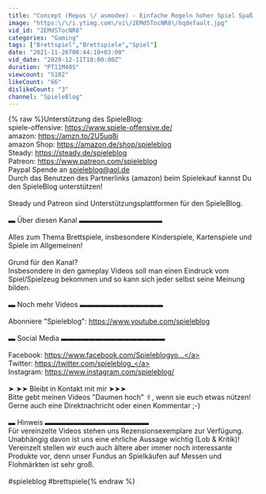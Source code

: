 ```yaml
---
title: "Concept (Repos \/ asmodee) - Einfache Regeln hoher Spiel Spaß - auch über asmodee Print & Play"
image: "https:\/\/i.ytimg.com\/vi\/2EMdSTocNR8\/hqdefault.jpg"
vid_id: "2EMdSTocNR8"
categories: "Gaming"
tags: ["Brettspiel","Brettspiele","Spiel"]
date: "2021-11-26T08:44:10+03:00"
vid_date: "2020-12-11T18:00:00Z"
duration: "PT11M40S"
viewcount: "5102"
likeCount: "66"
dislikeCount: "3"
channel: "SpieleBlog"
---
```

{% raw %}Unterstützung des SpieleBlog:<br />spiele-offensive: <a rel="nofollow" target="blank" href="https://www.spiele-offensive.de/">https://www.spiele-offensive.de/</a><br />amazon: <a rel="nofollow" target="blank" href="https://amzn.to/2U5uq8i">https://amzn.to/2U5uq8i</a><br />amazon Shop: <a rel="nofollow" target="blank" href="https://amazon.de/shop/spieleblog">https://amazon.de/shop/spieleblog</a><br />Steady: <a rel="nofollow" target="blank" href="https://steady.de/spieleblog">https://steady.de/spieleblog</a><br />Patreon: <a rel="nofollow" target="blank" href="https://www.patreon.com/spieleblog">https://www.patreon.com/spieleblog</a><br />Paypal Spende an spieleblog@aol.de<br />Durch das Benutzen des Partnerlinks (amazon) beim Spielekauf kannst Du den SpieleBlog unterstützen!<br /><br />Steady und Patreon sind Unterstützungsplattformen für den SpieleBlog.<br /><br />▬ Über diesen Kanal ▬▬▬▬▬▬▬▬▬▬▬▬<br /><br />Alles zum Thema Brettspiele, insbesondere Kinderspiele, Kartenspiele und Spiele im Allgemeinen!<br /><br />Grund für den Kanal?<br />Insbesondere in den gameplay Videos soll man einen Eindruck vom Spiel/Spielzeug bekommen und so kann sich jeder selbst seine Meinung bilden. <br /><br />▬ Noch mehr Videos ▬▬▬▬▬▬▬▬▬▬▬▬<br /><br />Abonniere &quot;Spieleblog&quot;: <a rel="nofollow" target="blank" href="https://www.youtube.com/spieleblog">https://www.youtube.com/spieleblog</a><br /><br />▬ Social Media ▬▬▬▬▬▬▬▬▬▬▬▬▬▬▬<br /><br />Facebook: <a rel="nofollow" target="blank" href="https://www.facebook.com/Spieleblogyo...">https://www.facebook.com/Spieleblogyo...</a><br />Twitter: <a rel="nofollow" target="blank" href="https://twitter.com/spieleblog_">https://twitter.com/spieleblog_</a><br />Instagram: <a rel="nofollow" target="blank" href="https://www.instagram.com/spieleblog/">https://www.instagram.com/spieleblog/</a><br /><br />➤ ➤➤ Bleibt in Kontakt mit mir ➤➤➤<br />Bitte gebt meinen Videos &quot;Daumen hoch&quot; ✌︎, wenn sie euch etwas nützen! Gerne auch eine Direktnachricht oder einen Kommentar ;-)<br /><br />▬ Hinweis ▬▬▬▬▬▬▬▬▬▬▬▬▬▬▬<br />Für vereinzelte Videos stehen uns Rezensionsexemplare zur Verfügung. <br />Unabhängig davon ist uns eine ehrliche Aussage wichtig (Lob &amp; Kritik)!<br />Vereinzelt stellen wir euch auch ältere aber immer noch interessante Produkte vor, denn unser Fundus an Spielkäufen auf Messen und Flohmärkten ist sehr groß.<br /><br />#spieleblog #brettspiele{% endraw %}
